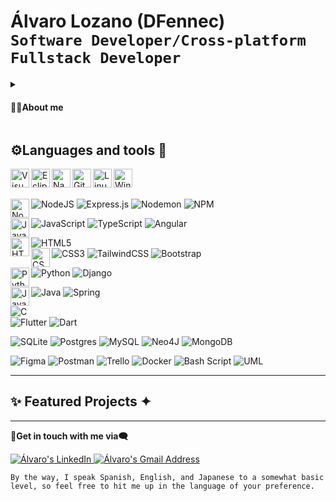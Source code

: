 # Álvaro Lozano (DFennec)<br> **`Software Developer/Cross-platform Fullstack Developer`**
<details>
  
<summary> <h4>👨‍💻About me</h4> </summary>
<p>
Hi there, my name is <a href="https://www.linkedin.com/in/l-alvaro/">Álvaro Lozano</a>. I am a Software Developer and former Translator/Interpreter based in Spain. I have always been interested in technology and computers but it wasn't until a few years ago, after I finished my Bachelor of Arts in Translation, that I decided to take the plunge and swap careers by pursuing an Associate's Degree (might also be known as higher vocational degree) in Cross-platform Development. Below you may find some of the projects and repos I've made throughout my nascent coding foray as well as a few of my key points as a professional.
  <br>
  <br>
</p>
</details>

## ⚙️Languages and tools 🔨

<img align="left" alt="Visual Studio Code" width="30px" src="https://cdn.jsdelivr.net/gh/devicons/devicon/icons/vscode/vscode-original.svg"/>
<img align="left" alt="Eclipse" width="30px" src="https://cdn.jsdelivr.net/gh/devicons/devicon/icons/eclipse/eclipse-original.svg"/>
<img align="left" alt="Nano" width="30px" src="https://cdn.jsdelivr.net/gh/devicons/devicon/icons/nano/nano-original.svg"/>
<img align="left" alt="Git" width="30px" src="https://cdn.jsdelivr.net/gh/devicons/devicon/icons/git/git-original.svg"/>
<img align="left" alt="Linux" width="30px" src="https://cdn.jsdelivr.net/gh/devicons/devicon/icons/linux/linux-original.svg"/>
<img align="left" alt="Windows" width="30px" src="https://cdn.jsdelivr.net/gh/devicons/devicon/icons/windows/windows-original.svg"/><br><br>

<img align="left" alt="Node.js" width="30px" src="https://cdn.jsdelivr.net/gh/devicons/devicon/icons/nodejs/nodejs-original.svg"/> ![NodeJS](https://img.shields.io/badge/node.js-6DA55F?style=for-the-badge&logo=node.js&logoColor=white) ![Express.js](https://img.shields.io/badge/express.js-%23404d59.svg?style=for-the-badge&logo=express&logoColor=%2361DAFB) ![Nodemon](https://img.shields.io/badge/NODEMON-%23323330.svg?style=for-the-badge&logo=nodemon&logoColor=%BBDEAD) ![NPM](https://img.shields.io/badge/NPM-%23CB3837.svg?style=for-the-badge&logo=npm&logoColor=white) <br>

<img align="left" alt="JavaScript" width="30px" src="https://cdn.jsdelivr.net/gh/devicons/devicon/icons/javascript/javascript-original.svg"/> ![JavaScript](https://img.shields.io/badge/javascript-%23323330.svg?style=for-the-badge&logo=javascript&logoColor=%23F7DF1E) ![TypeScript](https://img.shields.io/badge/typescript-%23007ACC.svg?style=for-the-badge&logo=typescript&logoColor=white) ![Angular](https://img.shields.io/badge/angular-%23DD0031.svg?style=for-the-badge&logo=angular&logoColor=white) <br>

<img align="left" alt="HTML5" width="30px" src="https://cdn.jsdelivr.net/gh/devicons/devicon/icons/html5/html5-original.svg"/> ![HTML5](https://img.shields.io/badge/html5-%23E34F26.svg?style=for-the-badge&logo=html5&logoColor=white) <br>
<img align="left" alt="CSS3" width="30px" src="https://cdn.jsdelivr.net/gh/devicons/devicon/icons/css3/css3-original.svg"/> ![CSS3](https://img.shields.io/badge/css3-%231572B6.svg?style=for-the-badge&logo=css3&logoColor=white) ![TailwindCSS](https://img.shields.io/badge/tailwindcss-%2338B2AC.svg?style=for-the-badge&logo=tailwind-css&logoColor=white) ![Bootstrap](https://img.shields.io/badge/bootstrap-%238511FA.svg?style=for-the-badge&logo=bootstrap&logoColor=white) <br>

<img align="left" alt="Python" width="30px" src="https://cdn.jsdelivr.net/gh/devicons/devicon/icons/python/python-original.svg"/> ![Python](https://img.shields.io/badge/python-3670A0?style=for-the-badge&logo=python&logoColor=ffdd54) ![Django](https://img.shields.io/badge/django-%23092E20.svg?style=for-the-badge&logo=django&logoColor=white) <br>

<img align="left" alt="Java" width="30px" src="https://cdn.jsdelivr.net/gh/devicons/devicon/icons/java/java-original.svg"/> ![Java](https://img.shields.io/badge/java-%23ED8B00.svg?style=for-the-badge&logo=openjdk&logoColor=white) ![Spring](https://img.shields.io/badge/spring-%236DB33F.svg?style=for-the-badge&logo=spring&logoColor=white) <br>

![C](https://img.shields.io/badge/c-%2300599C.svg?style=for-the-badge&logo=c&logoColor=white) <br>
![Flutter](https://img.shields.io/badge/Flutter-%2302569B.svg?style=for-the-badge&logo=Flutter&logoColor=white) ![Dart](https://img.shields.io/badge/dart-%230175C2.svg?style=for-the-badge&logo=dart&logoColor=white) <br>

![SQLite](https://img.shields.io/badge/sqlite-%2307405e.svg?style=for-the-badge&logo=sqlite&logoColor=white) ![Postgres](https://img.shields.io/badge/postgres-%23316192.svg?style=for-the-badge&logo=postgresql&logoColor=white) ![MySQL](https://img.shields.io/badge/mysql-4479A1.svg?style=for-the-badge&logo=mysql&logoColor=white)  ![Neo4J](https://img.shields.io/badge/Neo4j-008CC1?style=for-the-badge&logo=neo4j&logoColor=white)  ![MongoDB](https://img.shields.io/badge/MongoDB-%234ea94b.svg?style=for-the-badge&logo=mongodb&logoColor=white)<br>

![Figma](https://img.shields.io/badge/figma-%23F24E1E.svg?style=for-the-badge&logo=figma&logoColor=white) ![Postman](https://img.shields.io/badge/Postman-FF6C37?style=for-the-badge&logo=postman&logoColor=white) ![Trello](https://img.shields.io/badge/Trello-%23026AA7.svg?style=for-the-badge&logo=Trello&logoColor=white) ![Docker](https://img.shields.io/badge/docker-%230db7ed.svg?style=for-the-badge&logo=docker&logoColor=white) ![Bash Script](https://img.shields.io/badge/bash_script-%23121011.svg?style=for-the-badge&logo=gnu-bash&logoColor=white) ![UML](https://custom-icon-badges.demolab.com/badge/-Unified_Modeling_Language-A000F0?style=for-the-badge&logo=UML&logoColor=FFFF00)

<hr>

## ✨ Featured Projects ✦



<hr>

**💬Get in touch with me via🗨️**
  <p>
    <a href="https://www.linkedin.com/in/l-alvaro/" target="_blank" rel="noopener noreferrer">
      <img src="https://custom-icon-badges.demolab.com/badge/LinkedIn-0072b1.svg?logo=linkedin&logoSource=feather&logoColor=white" 
           alt="Álvaro's LinkedIn">
    </a>
    <a href="mailto:8a89l89g9@gmail.com?subject=Get in touch with me!&amp;body=Hello, Álvaro. I've come across your portfolio...">
      <img src="https://custom-icon-badges.demolab.com/badge/Mail-FF0F29.svg?logo=gmail&logoColor=white" 
           alt="Álvaro's Gmail Address">
    </a>

    By the way, I speak Spanish, English, and Japanese to a somewhat basic level, so feel free to hit me up in the language of your preference.
  </p>

<!--
# 📊 GitHub Stats:
![](https://github-readme-stats.vercel.app/api?username=DFennec&theme=dark&hide_border=true&include_all_commits=false&count_private=false)<br/>
![](https://github-readme-streak-stats.herokuapp.com/?user=DFennec&theme=dark&hide_border=true)<br/>
![](https://github-readme-stats.vercel.app/api/top-langs/?username=DFennec&theme=dark&hide_border=true&include_all_commits=false&count_private=false&layout=compact)
-->
<!--
###### Take a look at this random quote! I love them!
![](https://quotes-github-readme.vercel.app/api?type=vetical&theme=light)
<br>Thank you for paying my profile a visit!
-->
<!--
### 🔝 Top Contributed Repo
![](https://github-contributor-stats.vercel.app/api?username=DFennec&limit=5&theme=dark&combine_all_yearly_contributions=true)
-->

<!--
**DFennec/DFennec** is a ✨ _special_ ✨ repository because its `README.md` (this file) appears on your GitHub profile.
-->
